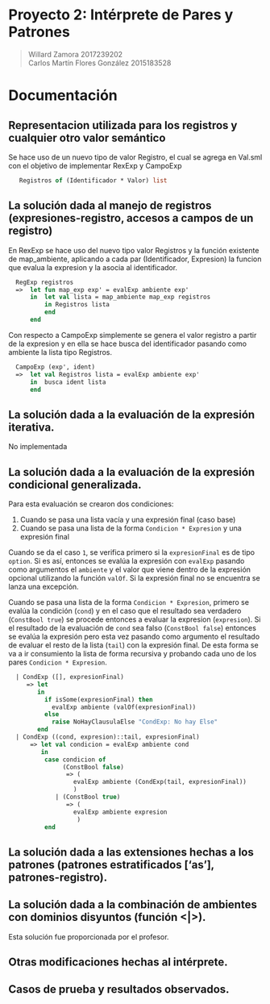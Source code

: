 Proyecto 2: Intérprete de Pares y Patrones
==========================================
> Willard Zamora 2017239202  
> Carlos Martín Flores González 2015183528

# Documentación

## Representacion utilizada para los registros y cualquier otro valor semántico

Se hace uso de un nuevo tipo de valor Registro, el cual se agrega en Val.sml con el objetivo de implementar RexExp y CampoExp
```sml
   Registros of (Identificador * Valor) list
```

## La solución dada al manejo de registros (expresiones-registro, accesos a campos de un registro)

En RexExp se hace uso del nuevo tipo valor Registros y la función existente de map_ambiente, aplicando a cada par (Identificador, Expresion) la funcion que evalua la expresion y la asocia al identificador.

```sml
  RegExp registros
  =>  let fun map_exp exp' = evalExp ambiente exp'
      in  let val lista = map_ambiente map_exp registros
          in Registros lista
          end
      end
```

Con respecto a CampoExp simplemente se genera el valor registro a partir de la expresion y en ella se hace busca del identificador pasando como ambiente la lista tipo Registros.

```sml
  CampoExp (exp', ident)
  =>  let val Registros lista = evalExp ambiente exp'
      in  busca ident lista
      end
```

## La solución dada a la evaluación de la expresión iterativa.
No implementada 

## La solución dada a la evaluación de la expresión condicional generalizada.
Para esta evaluación se crearon dos condiciones:
1. Cuando se pasa una lista vacía y una expresión final (caso base)
2. Cuando se pasa una lista de la forma `Condicion * Expresion` y una expresión final

Cuando se da el caso `1`, se verifica primero si la `expresionFinal` es de tipo `option`. Si es así, entonces se evalúa la expresión con `evalExp` pasando como argumentos el `ambiente` y el valor que viene dentro de la expresión opcional utilizando la función `valOf`. Si la expresión final no se encuentra se lanza una excepción.

Cuando se pasa una lista de la forma `Condicion * Expresion`, primero se evalúa la condición (`cond`) y en el caso que el resultado sea verdadero (`ConstBool true`) se procede entonces a evaluar la expresion (`expresion`). Si el resultado de la evaluación de `cond` sea falso (`ConstBool false`) entonces se evalúa la expresión pero esta vez pasando como argumento el resultado de evaluar el resto de la lista (`tail`) con la expresión final. De esta forma se va a ir consumiento la lista de forma recursiva y probando cada uno de los pares `Condicion * Expresion`.

```sml
  | CondExp ([], expresionFinal)
     => let
        in
          if isSome(expresionFinal) then 
            evalExp ambiente (valOf(expresionFinal))
          else
            raise NoHayClausulaElse "CondExp: No hay Else"
        end
  | CondExp ((cond, expresion)::tail, expresionFinal)
      => let val condicion = evalExp ambiente cond
         in 
          case condicion of
               (ConstBool false) 
                => ( 
                  evalExp ambiente (CondExp(tail, expresionFinal))
                  )
             | (ConstBool true)  
                => (
                  evalExp ambiente expresion
                   )
          end
```

## La solución dada a las extensiones hechas a los patrones (patrones estratificados [‘as’], patrones-registro).

## La solución dada a la combinación de ambientes con dominios disyuntos (función <|>).
Esta solución fue proporcionada por el profesor.

## Otras modificaciones hechas al intérprete.

## Casos de prueba y resultados observados.